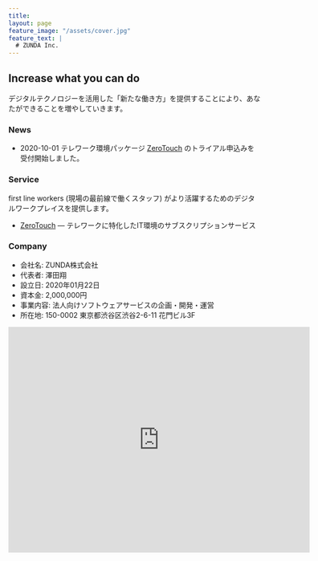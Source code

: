 ```yaml
---
title: 
layout: page
feature_image: "/assets/cover.jpg"
feature_text: |
  # ZUNDA Inc.
---
```


## Increase what you can do

デジタルテクノロジーを活用した「新たな働き方」を提供することにより、あなたができることを増やしていきます。

### News

- 2020-10-01 テレワーク環境パッケージ [ZeroTouch](https://zero-touch.zunda.co.jp/) のトライアル申込みを受付開始しました。

### Service

first line workers (現場の最前線で働くスタッフ) がより活躍するためのデジタルワークプレイスを提供します。

- [ZeroTouch](https://zero-touch.zunda.co.jp/) — テレワークに特化したIT環境のサブスクリプションサービス

### Company

- 会社名: ZUNDA株式会社
- 代表者: 澤田翔
- 設立日: 2020年01月22日
- 資本金: 2,000,000円
- 事業内容: 法人向けソフトウェアサービスの企画・開発・運営
- 所在地: 150-0002 東京都渋谷区渋谷2-6-11 花門ビル3F

<div class="maps"><iframe src="https://www.google.com/maps/embed?pb=!1m18!1m12!1m3!1d2832.8632977117804!2d139.7064693795693!3d35.659966895834586!2m3!1f0!2f0!3f0!3m2!1i1024!2i768!4f13.1!3m3!1m2!1s0x60188bd95c43e981%3A0x34e289e6717efbcc!2zWlVOREHmoKrlvI_kvJrnpL4!5e0!3m2!1sja!2sjp!4v1580784354691!5m2!1sja!2sjp" width="600" height="450" frameborder="0" style="border:0;" allowfullscreen=""></iframe></div>
